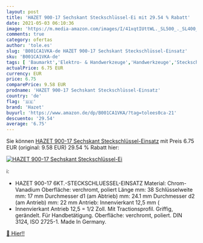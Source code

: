 ```yaml
---
layout: post
title: 'HAZET 900-17 Sechskant Steckschlüssel-Ei mit 29.54 % Rabatt'
date: 2021-05-03 06:10:36
image: 'https://m.media-amazon.com/images/I/41xqtIUttWL._SL500_._SL400_.jpg'
comments: true
category: ofertas
author: 'tole.es'
slug: 'B001CA1VKA-de HAZET 900-17 Sechskant Steckschlüssel-Einsatz'
sku: 'B001CA1VKA-de'
tags: [ 'Baumarkt','Elektro- & Handwerkzeuge','Handwerkzeuge','Steckschlüsseleinsätze','Steckschlüsseleinsätze & Steckschlüsselsätze','hazet', ]
actualPrice: 6.75 EUR
currency: EUR
price: 6.75
comparePrice: 9.58 EUR
prodname: 'HAZET 900-17 Sechskant Steckschlüssel-Einsatz'
country: 'de'
flag: '🇩🇪'
brand: 'Hazet'
buyurl: 'https://www.amazon.de/dp/B001CA1VKA/?tag=tolees0ca-21'
descuento: '29.54'
average: '6.75'
---
```


Sie können [HAZET 900-17 Sechskant Steckschlüssel-Einsatz](https://www.amazon.de/dp/B001CA1VKA/?tag=tolees0ca-21) mit Preis 6.75 EUR (original: 9.58 EUR) 29.54 % Rabatt hier:

[![HAZET 900-17 Sechskant Steckschlüssel-Ei](https://m.media-amazon.com/images/I/41xqtIUttWL._SL500_._SL400_.jpg)](https://www.amazon.de/dp/B001CA1VKA/?tag=tolees0ca-21)

ℹ️:

- HAZET 900-17 6KT.-STECKSCHLUESSEL-EINSATZ Material: Chrom-Vanadium Oberfläche: verchromt, poliert Länge mm: 38 Schlüsselweite mm: 17 mm Durchmesser d1 (am Abtrieb) mm: 24.1 mm Durchmesser d2 (am Antrieb) mm: 22 mm Antrieb: Innenvierkant 12,5 mm (
- Innenvierkant Antrieb 12,5 = 1/2 Zoll. Mit Tractionsprofil. Griffig, gerändelt. Für Handbetätigung. Oberfläche: verchromt, poliert. DIN 3124, ISO 2725-1. Made In Germany.

[🛒 Hier!!](https://www.amazon.de/dp/B001CA1VKA/?tag=tolees0ca-21)
